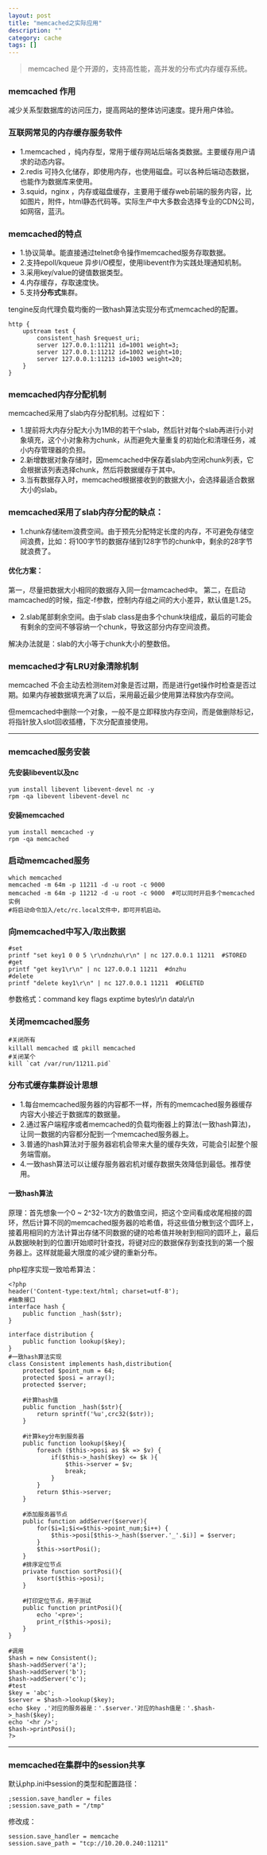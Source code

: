 ```yaml
---
layout: post
title: "memcached之实际应用"
description: ""
category: cache
tags: []
---
```


> memcached 是个开源的，支持高性能，高并发的分布式内存缓存系统。

### memcached 作用

减少关系型数据库的访问压力，提高网站的整体访问速度。提升用户体验。

### 互联网常见的内存缓存服务软件

* 1.memcached ，纯内存型，常用于缓存网站后端各类数据。主要缓存用户请求的动态内容。
* 2.redis 可持久化储存，即使用内存，也使用磁盘。可以各种后端动态数据，也能作为数据库来使用。
* 3.squid，nginx ，内存或磁盘缓存，主要用于缓存web前端的服务内容，比如图片，附件，html静态代码等。实际生产中大多数会选择专业的CDN公司，如网宿，蓝汛。

### memcached的特点

* 1.协议简单。能直接通过telnet命令操作memcached服务存取数据。
* 2.支持epoll/kqueue 异步I/O模型，使用libevent作为实践处理通知机制。
* 3.采用key/value的键值数据类型。
* 4.内存缓存，存取速度快。
* 5.支持**分布式**集群。

tengine反向代理负载均衡的一致hash算法实现分布式memcached的配置。

```
http {
    upstream test {
        consistent_hash $request_uri;
        server 127.0.0.1:11211 id=1001 weight=3;
        server 127.0.0.1:11212 id=1002 weight=10;
        server 127.0.0.1:11213 id=1003 weight=20;
    }
}
```

### memcached内存分配机制

memcached采用了slab内存分配机制。过程如下：

* 1.提前将大内存分配大小为1MB的若干个slab，然后针对每个slab再进行小对象填充，这个小对象称为chunk，从而避免大量重复的初始化和清理任务，减小内存管理器的负担。
* 2.新增数据对象存储时，因memcached中保存着slab内空闲chunk列表，它会根据该列表选择chunk，然后将数据缓存于其中。
* 3.当有数据存入时，memcached根据接收到的数据大小，会选择最适合数据大小的slab。

### memcached采用了slab内存分配的缺点：

* 1.chunk存储item浪费空间。由于预先分配特定长度的内存，不可避免存储空间浪费，比如：将100字节的数据存储到128字节的chunk中，剩余的28字节就浪费了。

#### 优化方案：
第一，尽量把数据大小相同的数据存入同一台mamcached中。
第二，在启动mamcached的时候，指定-f参数，控制内存组之间的大小差异，默认值是1.25。

* 2.slab尾部剩余空间。由于slab class是由多个chunk块组成，最后的可能会有剩余的空间不够容纳一个chunk，导致这部分内存空间浪费。

解决办法就是：slab的大小等于chunk大小的整数倍。

### memcached才有LRU对象清除机制

memcached 不会主动去检测item对象是否过期，而是进行get操作时检查是否过期。如果内存被数据填充满了以后，采用最近最少使用算法释放内存空间。

但memcached中删除一个对象，一般不是立即释放内存空间，而是做删除标记，将指针放入slot回收插槽，下次分配直接使用。

---

### memcached服务安装

#### 先安装libevent以及nc

```
yum install libevent libevent-devel nc -y
rpm -qa libevent libevent-devel nc
```

#### 安装memcached

```
yum install memcached -y
rpm -qa memcached
```

### 启动memcached服务

```
which memcached
memcached -m 64m -p 11211 -d -u root -c 9000
memcached -m 64m -p 11212 -d -u root -c 9000  #可以同时开启多个memcached实例
#将启动命令加入/etc/rc.local文件中，即可开机启动。
```

### 向memcached中写入/取出数据

```
#set
printf "set key1 0 0 5 \r\ndnzhu\r\n" | nc 127.0.0.1 11211  #STORED  
#get
printf "get key1\r\n" | nc 127.0.0.1 11211  #dnzhu
#delete
printf "delete key1\r\n" | nc 127.0.0.1 11211  #DELETED
```

参数格式：command key flags exptime bytes\r\n data\r\n


### 关闭memcached服务

```
#关闭所有
killall memcached 或 pkill memcached
#关闭某个
kill `cat /var/run/11211.pid`
```

### 分布式缓存集群设计思想

* 1.每台memcached服务器的内容都不一样，所有的memcached服务器缓存内容大小接近于数据库的数据量。
* 2.通过客户端程序或者memcached的负载均衡器上的算法(一致hash算法)，让同一数据的内容都分配到一个memcached服务器上。
* 3.普通的hash算法对于服务器宕机会带来大量的缓存失效，可能会引起整个服务端雪崩。
* 4.一致hash算法可以让缓存服务器宕机对缓存数据失效降低到最低。推荐使用。

#### 一致hash算法

原理：首先想象一个0 ~ 2^32-1次方的数值空间，把这个空间看成收尾相接的圆环，然后计算不同的memcached服务器的哈希值，将这些值分散到这个圆环上，接着用相同的方法计算出存储不同数据的键的哈希值并映射到相同的圆环上，最后从数据映射到的位置I开始顺时针查找，将键对应的数据保存到查找到的第一个服务器上。这样就能最大限度的减少键的重新分布。

php程序实现一致哈希算法：

```
<?php
header('Content-type:text/html; charset=utf-8');
#抽象接口
interface hash {
    public function _hash($str);
}

interface distribution {
    public function lookup($key);
}
#一致hash算法实现
class Consistent implements hash,distribution{
    protected $point_num = 64;
    protected $posi = array();
    protected $server;

    #计算hash值
    public function _hash($str){
        return sprintf('%u',crc32($str));
    }

    #计算key分布到服务器
    public function lookup($key){
        foreach ($this->posi as $k => $v) {
            if($this->_hash($key) <= $k ){
                $this->server = $v;
                break;
            }
        }
        return $this->server;
    }

    #添加服务器节点
    public function addServer($server){
        for($i=1;$i<=$this->point_num;$i++) {
            $this->posi[$this->_hash($server.'_'.$i)] = $server;
        }
        $this->sortPosi();
    }
    #排序定位节点
    private function sortPosi(){
        ksort($this->posi);
    }

    #打印定位节点，用于测试
    public function printPosi(){
        echo '<pre>';
        print_r($this->posi);
    }
}

#调用
$hash = new Consistent();
$hash->addServer('a');
$hash->addServer('b');
$hash->addServer('c');
#test
$key = 'abc';
$server = $hash->lookup($key);
echo $key .'对应的服务器是：'.$server.'对应的hash值是：'.$hash->_hash($key);
echo '<hr />';
$hash->printPosi();
?>
```
---

### memcached在集群中的session共享

默认php.ini中session的类型和配置路径：

```
;session.save_handler = files
;session.save_path = "/tmp"

```

修改成：

```
session.save_handler = memcache
session.save_path = "tcp://10.20.0.240:11211"

```